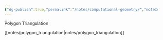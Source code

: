```yaml
---
{"dg-publish":true,"permalink":"/notes/computational-geometry/","noteIcon":"","created":"","updated":""}
---
```



Polygon Triangulation

[[notes/polygon_triangulation\|notes/polygon_triangulation]]